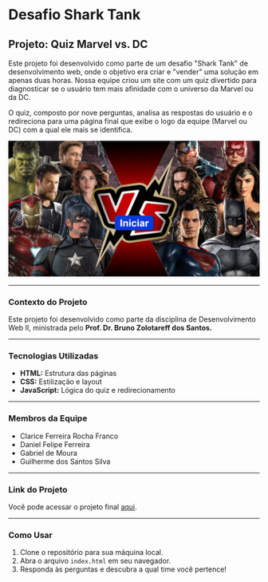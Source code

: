 # Desafio Shark Tank

## Projeto: Quiz Marvel vs. DC

Este projeto foi desenvolvido como parte de um desafio "Shark Tank" de desenvolvimento web, onde o objetivo era criar e "vender" uma solução em apenas duas horas. Nossa equipe criou um site com um quiz divertido para diagnosticar se o usuário tem mais afinidade com o universo da Marvel ou da DC.

O quiz, composto por nove perguntas, analisa as respostas do usuário e o redireciona para uma página final que exibe o logo da equipe (Marvel ou DC) com a qual ele mais se identifica.

![Inserir imagem do projeto aqui](img/projeto.png)

---

### **Contexto do Projeto**

Este projeto foi desenvolvido como parte da disciplina de Desenvolvimento Web II, ministrada pelo **Prof. Dr. Bruno Zolotareff dos Santos.**

---

### **Tecnologias Utilizadas**

* **HTML:** Estrutura das páginas
* **CSS:** Estilização e layout
* **JavaScript:** Lógica do quiz e redirecionamento

---

### **Membros da Equipe**

* Clarice Ferreira Rocha Franco
* Daniel Felipe Ferreira
* Gabriel de Moura
* Guilherme dos Santos Silva

---

### **Link do Projeto**

Você pode acessar o projeto final [aqui](https://desafio-shark-tank.vercel.app/).

---

### **Como Usar**

1.  Clone o repositório para sua máquina local.
2.  Abra o arquivo `index.html` em seu navegador.
3.  Responda às perguntas e descubra a qual time você pertence!